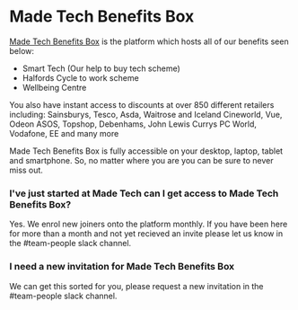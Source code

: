# Made Tech Benefits Box

[Made Tech Benefits Box](https://madetechbenefitsbox.rewardgateway.co.uk/) is the platform which hosts all of our benefits seen below:

- Smart Tech (Our help to buy tech scheme)
- Halfords Cycle to work scheme 
- Wellbeing Centre

You also have instant access to discounts at over 850 different retailers including: 
Sainsburys, Tesco, Asda, Waitrose and Iceland
Cineworld, Vue, Odeon
ASOS, Topshop, Debenhams, John Lewis
Currys PC World, Vodafone, EE and many more

Made Tech Benefits Box is fully accessible on your desktop, laptop, tablet and smartphone. So, no matter where you are you can be sure to never miss out.

### I've just started at Made Tech can I get access to Made Tech Benefits Box?

Yes. We enrol new joiners onto the platform monthly. If you have been here for more than a month and not yet recieved an invite please let us know in the #team-people slack channel. 

### I need a new invitation for Made Tech Benefits Box

We can get this sorted for you, please request a new invitation in the #team-people slack channel.
